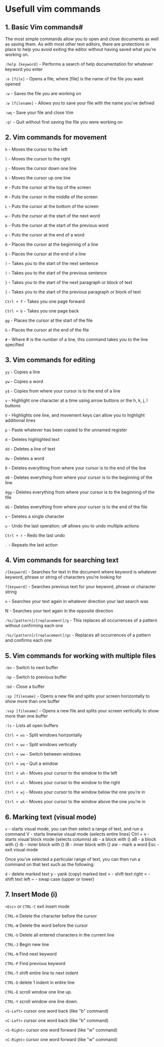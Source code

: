 # Usefull vim commands


## 1. Basic Vim commands#
The most simple commands allow you to open and close documents as well as saving them. As with most other text editors, there are protections in place to help you avoid exiting the editor without having saved what you’re working on.

`:help [keyword]` - Performs a search of help documentation for whatever keyword you enter

`:e [file]` - Opens a file, where [file] is the name of the file you want opened

`:w` - Saves the file you are working on

`:w [filename]` - Allows you to save your file with the name you’ve defined

`:wq` - Save your file and close Vim

`:q!` - Quit without first saving the file you were working on

## 2. Vim commands for movement

`h` - Moves the cursor to the left

`l` - Moves the cursor to the right

`j` - Moves the cursor down one line

`k` - Moves the cursor up one line

`H` - Puts the cursor at the top of the screen

`M` - Puts the cursor in the middle of the screen

`L` - Puts the cursor at the bottom of the screen

`w` - Puts the cursor at the start of the next word

`b` - Puts the cursor at the start of the previous word

`e` - Puts the cursor at the end of a word

`0` - Places the cursor at the beginning of a line

`$` - Places the cursor at the end of a line

`)` - Takes you to the start of the next sentence

`(` - Takes you to the start of the previous sentence

`}` - Takes you to the start of the next paragraph or block of text

`{` - Takes you to the start of the previous paragraph or block of text

`Ctrl + f` - Takes you one page forward

`Ctrl + b` - Takes you one page back

`gg` - Places the cursor at the start of the file

`G` - Places the cursor at the end of the file

`#` - Where # is the number of a line, this command takes you to the line specified

## 3. Vim commands for editing

`yy` - Copies a line

`yw` - Copies a word

`y$` - Copies from where your cursor is to the end of a line

`v` - Highlight one character at a time using arrow buttons or the h, k, j, l buttons

`V` - Highlights one line, and movement keys can allow you to highlight additional lines

`p` - Paste whatever has been copied to the unnamed register

`d` - Deletes highlighted text

`dd` - Deletes a line of text

`dw` - Deletes a word

`D` - Deletes everything from where your cursor is to the end of the line

`d0` - Deletes everything from where your cursor is to the beginning of the line

`dgg` - Deletes everything from where your cursor is to the beginning of the file

`dG` - Deletes everything from where your cursor is to the end of the file

`x` - Deletes a single character

`u` - Undo the last operation; u# allows you to undo multiple actions

`Ctrl + r` - Redo the last undo

`.` - Repeats the last action

## 4. Vim commands for searching text

`/[keyword]` - Searches for text in the document where keyword is whatever keyword, phrase or string of characters you’re looking for

`?[keyword]` - Searches previous text for your keyword, phrase or character string

`n` - Searches your text again in whatever direction your last search was

N - Searches your text again in the opposite direction

`:%s/[pattern]/[replacement]/g` - This replaces all occurrences of a pattern without confirming each one

`:%s/[pattern]/[replacement]/gc` - Replaces all occurrences of a pattern and confirms each one

## 5. Vim commands for working with multiple files

`:bn` - Switch to next buffer

`:bp` - Switch to previous buffer

`:bd` - Close a buffer

`:sp [filename]` - Opens a new file and splits your screen horizontally to show more than one buffer

`:vsp [filename]` - Opens a new file and splits your screen vertically to show more than one buffer

`:ls` - Lists all open buffers

`Ctrl + ws` - Split windows horizontally

`Ctrl + wv` - Split windows vertically

`Ctrl + ww` - Switch between windows

`Ctrl + wq` - Quit a window

`Ctrl + wh` - Moves your cursor to the window to the left

`Ctrl + wl` - Moves your cursor to the window to the right

`Ctrl + wj` - Moves your cursor to the window below the one you’re in

`Ctrl + wk` - Moves your cursor to the window above the one you’re in

## 6. Marking text (visual mode)

`v` - starts visual mode, you can then select a range of text, and run a command V - starts linewise visual mode (selects entire lines) Ctrl + v - starts visual block mode (selects columns) ab - a block with () aB - a block with {} ib - inner block with () iB - inner block with {} aw - mark a word Esc - exit visual mode

Once you’ve selected a particular range of text, you can then run a command on that text such as the following:

`d` - delete marked text y - yank (copy) marked text > - shift text right < - shift text left ~ - swap case (upper or lower)

## 7. Insert Mode (i)

`<Esc>` or `CTRL-C` exit insert mode

`CTRL-H` Delete the character before the cursor

`CTRL-W` Delete the word before the cursor

`CTRL-U` Delete all entered characters in the current line

`CTRL-J` Begin new line

`CTRL-N` Find next keyword

`CTRL-P` Find previous keyword

`CTRL-T` shift entire line to next indent

`CTRL-D` delete 1 indent in entire line

`CTRL-E` scroll window one line up.

`CTRL-Y` scroll window one line down.

`<S-Left>`	cursor one word back (like "b" command)	 

`<C-Left>`	cursor one word back (like "b" command)	

`<S-Right>`	cursor one word forward (like "w" command)

`<C-Right>`	cursor one word forward (like "w" command)


